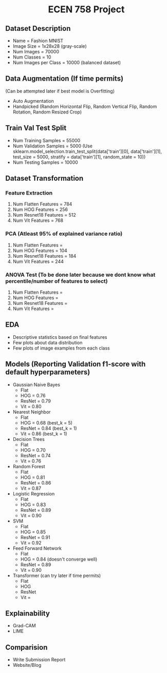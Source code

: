 <h1 style="text-align:center;">ECEN 758 Project</h1>

## Dataset Description
- Name = Fashion MNIST
- Image Size = 1x28x28 (gray-scale)
- Num Images = 70000
- Num Classes = 10
- Num Images per Class = 10000 (balanced dataset)

## Data Augmentation (If time permits)
(Can be attempted later if best model is Overfitting)
- Auto Augmentation
- Handpicked (Random Horizontal Flip, Random Vertical Flip, Random Rotation, Random Resized Crop)

## Train Val Test Split
- Num Training Samples = 55000
- Num Validation Samples = 5000 (Use sklearn.model_selection.train_test_split(data['train'][0], data['train'][1], test_size = 5000, stratify = data['train'][1], random_state = 10))
- Num Testing Samples = 10000

## Dataset Transformation
### Feature Extraction
1. Num Flatten Features = 784
1. Num HOG Features = 256
1. Num Resnet18 Features = 512
1. Num Vit Features = 768
### PCA (Atleast 95% of explained variance ratio)
1. Num Flatten Features = 
1. Num HOG Features = 104
1. Num Resnet18 Features = 184
1. Num Vit Features = 244
### ANOVA Test (To be done later because we dont know what percentile/number of features to select)
1. Num Flatten Features = 
1. Num HOG Features = 
1. Num Resnet18 Features = 
1. Num Vit Features =

## EDA
- Descriptive statistics based on final features
- Few plots about data distribution
- Few plots of image examples from each class

## Models (Reporting Validation f1-score with default hyperparameters)
- Gaussian Naive Bayes
    - Flat
    - HOG = 0.76
    - ResNet = 0.79
    - Vit = 0.80
- Nearest Neighbor
    - Flat
    - HOG = 0.68 (best_k = 5)
    - ResNet = 0.84 (best_k = 1)
    - Vit = 0.86 (best_k = 1)
- Decision Trees
    - Flat
    - HOG = 0.70
    - ResNet = 0.74
    - Vit = 0.76
- Random Forest
    - Flat
    - HOG = 0.81 
    - ResNet = 0.86
    - Vit = 0.87
- Logistic Regression
    - Flat
    - HOG = 0.83 
    - ResNet = 0.89
    - Vit = 0.90
- SVM
    - Flat
    - HOG = 0.85
    - ResNet = 0.91
    - Vit = 0.92
- Feed Forward Network
    - Flat
    - HOG = 0.84 (doesn't converge well)
    - ResNet = 0.89
    - Vit = 0.90
- Transformer (can try later if time permits)
    - Flat
    - HOG
    - ResNet
    - Vit = 

## Explainability
- Grad-CAM
- LIME

## Comparision
- Write Submission Report
- Website/Blog

